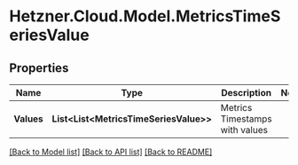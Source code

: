 # Hetzner.Cloud.Model.MetricsTimeSeriesValue

## Properties

Name | Type | Description | Notes
------------ | ------------- | ------------- | -------------
**Values** | **List&lt;List&lt;MetricsTimeSeriesValue&gt;&gt;** | Metrics Timestamps with values | 

[[Back to Model list]](../../README.md#documentation-for-models) [[Back to API list]](../../README.md#documentation-for-api-endpoints) [[Back to README]](../../README.md)

